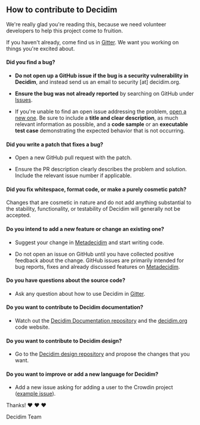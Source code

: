 ## How to contribute to Decidim

We're really glad you're reading this, because we need volunteer developers to help this project come to fruition.

If you haven't already, come find us in [Gitter](https://gitter.im/decidim/decidim). We want you working on things you're excited about.

#### **Did you find a bug?**

* **Do not open up a GitHub issue if the bug is a security vulnerability in Decidim**, and instead send us an email to security [at] decidim.org.

* **Ensure the bug was not already reported** by searching on GitHub under [Issues](https://github.com/decidim/decidim/issues).

* If you're unable to find an open issue addressing the problem, [open a new one](https://github.com/decidim/decidim/issues/new). Be sure to include a **title and clear description**, as much relevant information as possible, and a **code sample** or an **executable test case** demonstrating the expected behavior that is not occurring.

#### **Did you write a patch that fixes a bug?**

* Open a new GitHub pull request with the patch.

* Ensure the PR description clearly describes the problem and solution. Include the relevant issue number if applicable.

#### **Did you fix whitespace, format code, or make a purely cosmetic patch?**

Changes that are cosmetic in nature and do not add anything substantial to the stability, functionality, or testability of Decidim will generally not be accepted.

#### **Do you intend to add a new feature or change an existing one?**

* Suggest your change in [Metadecidim](https://meta.decidim.barcelona/processes/roadmap) and start writing code.

* Do not open an issue on GitHub until you have collected positive feedback about the change. GitHub issues are primarily intended for bug reports, fixes and already discussed features on [Metadecidim](https://meta.decidim.barcelona/processes/roadmap).

#### **Do you have questions about the source code?**

* Ask any question about how to use Decidim in [Gitter](https://gitter.im/decidim/decidim).

#### **Do you want to contribute to Decidim documentation?**

* Watch out the [Decidim Documentation repository](https://github.com/decidim/docs.decidim.org) and the [decidim.org](https://github.com/decidim/decidim.org) code website.

#### **Do you want to contribute to Decidim design?**

* Go to the [Decidim design repository](https://github.com/decidim/design) and propose the changes that you want.

#### **Do you want to improve or add a new language for Decidim?**

* Add a new issue asking for adding a user to the Crowdin project ([example issue](https://github.com/decidim/decidim/issues/2073)).

Thanks! :heart: :heart: :heart:

Decidim Team
